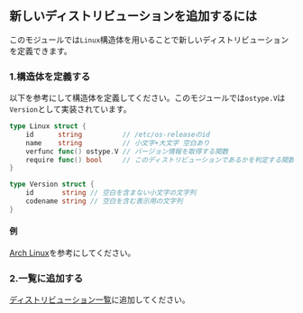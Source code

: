 ## 新しいディストリビューションを追加するには

このモジュールでは`Linux`構造体を用いることで新しいディストリビューションを定義できます。

### 1.構造体を定義する

以下を参考にして構造体を定義してください。このモジュールでは`ostype.V`は`Version`として実装されています。

```go
type Linux struct {
	id      string          // /etc/os-releaseのid
	name    string          // 小文字+大文字 空白あり
	verfunc func() ostype.V // バージョン情報を取得する関数
	require func() bool     // このディストリビューションであるかを判定する関数
}

type Version struct {
	id       string // 空白を含まない小文字の文字列
	codename string // 空白を含む表示用の文字列
}
```

#### 例

[Arch Linux](/linux/distro_arch.go)を参考にしてください。


### 2.一覧に追加する

[ディストリビューション一覧](/linux/distro_list.go)に追加してください。
